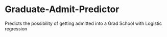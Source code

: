 # Graduate-Admit-Predictor
Predicts the possibility of getting admitted into a Grad School with Logistic regression
